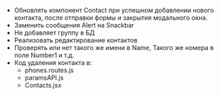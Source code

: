 -  Обновлять компонент Contact при успешном добавлении нового контакта, после отправки формы и закрытия модального окна.
-  Заменить сообщения Alert на Snackbar
-  Не добавляет группу в БД
-  Реализовать редактирование контактов
-  Проверять или нет такого же имени в Name, Такого же номера в поле Number1 и т.д.
-  Код удаления контакта в:
   -  phones.routes.js
   -  paramsAPI.js
   -  Contacts.jsx
